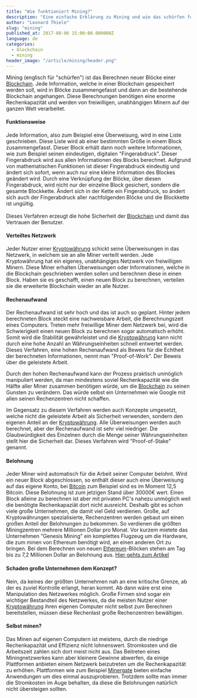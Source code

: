 ```yaml
---
title: "Wie funktioniert Mining?"
description: "Eine einfache Erklärung zu Mining und wie das schürfen funktioniert"
author: "Leonard Thiele"
slug: "mining"
published_at: 2017-08-06 15:00:00.000000Z
language: de
categories:
  - blockchain
  - mining
header_image: "/article/mining/header.png"
---
```


Mining (englisch für "schürfen") ist das Berechnen neuer Blöcke einer [Blockchain](/article/blockchain). Jede Information, welche in einer Blockchain gespeichert werden soll, wird in Blöcke zusammengefasst und dann an die bestehende Blockchain angehangen. Diese Berechnungen benötigen eine enorme Rechenkapazität und werden von freiwilligen, unabhängigen Minern auf der ganzen Welt verarbeitet.

#### Funktionsweise

Jede Information, also zum Beispiel eine Überweisung, wird in eine Liste geschrieben. Diese Liste wird ab einer bestimmten Größe in einem Block zusammengefasst. Dieser Block erhält dann noch weitere Informationen, wie zum Beispiel seinen eindeutigen, digitalen "Fingerabdruck". Dieser Fingerabdruck wird aus allen Informationen des Blocks berechnet. Aufgrund von mathematischen Funktionen ist dieser Fingerabdruck eindeutig und ändert sich sofort, wenn auch nur eine kleine Information des Blockes geändert wird.
Durch eine Verknüpfung der Blöcke, über diesen Fingerabdruck, wird nicht nur der einzelne Block gesichert, sondern die gesamte Blockkette. Ändert sich in der Kette ein Fingerabdruck, so ändert sich auch der Fingerabdruck aller nachfolgenden Blöcke und die Blockkette ist ungültig.<br>
<br>
Dieses Verfahren erzeugt die hohe Sicherheit der [Blockchain](/article/blockchain) und damit das Vertrauen der Benutzer.

#### Verteiltes Netzwerk

Jeder Nutzer einer [Kryptowährung](/article/cryptocurrencies) schickt seine Überweisungen in das Netzwerk, in welchem sie an alle Miner verteilt werden.
Jede Kryptowährung hat ein eigenes, unabhängiges Netzwerk von freiwilligen Minern. Diese Miner erhalten Überweisungen oder Informationen, welche in die Blockchain geschrieben werden sollen und berechnen diese in einen Block. Haben sie es geschafft, einen neuen Block zu berechnen, verteilen sie die erweiterte Blockchain wieder an alle Nutzer.

#### Rechenaufwand

Der Rechenaufwand ist sehr hoch und das ist auch so geplant. Hinter jedem berechneten Block steckt eine nachweisbare Arbeit, die Berechnungszeit eines Computers. Treten mehr freiwillige Miner dem Netzwerk bei, wird die Schwierigkeit einen neuen Block zu berechnen sogar automatisch erhöht. Somit wird die Stabilität gewährleistet und die [Kryptowährung](/article/cryptocurrencies) kann nicht durch eine hohe Anzahl an Währungseinheiten schnell entwertet werden.
Dieses Verfahren, eine hohen Rechenaufwand als Beweis für die Echtheit der berechneten Informationen, nennt man "Proof-of-Work". Der Beweis über die geleistete Arbeit.

Durch den hohen Rechenaufwand kann der Prozess praktisch unmöglich manipuliert werden, da man mindestens soviel Rechenkapazität wie die Hälfte aller Miner zusammen benötigen würde, um die [Blockchain](/article/blockchain) zu seinen Gunsten zu verändern. Das würde selbst ein Unternehmen wie Google mit allen seinen Rechenzentren nicht schaffen.

Im Gegensatz zu diesem Verfahren werden auch Konzepte umgesetzt, welche nicht die geleistete Arbeit als Sicherheit verwenden, sondern den eigenen Anteil an der [Kryptowährung](/article/cryptocurrencies). Alle Überweisungen werden auch berechnet, aber der Rechenaufwand ist sehr viel niedriger. Die Glaubwürdigkeit des Einzelnen durch die Menge seiner Währungseinheiten stellt hier die Sicherheit dar. Dieses Verfahren wird "Proof-of-Stake" genannt.

#### Belohnung

Jeder Miner wird automatisch für die Arbeit seiner Computer belohnt. Wird ein neuer Block abgeschlossen, so enthält dieser auch eine Überweisung auf das eigene Konto, bei [Bitcoin](/article/bitcoin) zum Beispiel sind es im Moment 12,5 Bitcoin. Diese Belohnung ist zum jetzigen Stand über 30000€ wert. Einen Block alleine zu berechnen ist aber mit privaten PC's nahezu unmöglich weil die benötigte Rechenkapaziät dort nicht ausreicht. Deshalb gibt es schon viele große Unternehmen, die damit viel Geld verdienen. Große, auf Kryptowährungen spezialisierte, Rechenzentren werden gebaut um einen großen Anteil der Belohnungen zu bekommen. So verdienen die größten Miningzentren mehrere Millionen Dollar pro Monat. Vor kurzem mietete das Unternehmen "Genesis Mining" ein komplettes Flugzeug um die Hardware, die zum minen von Ethereum benötigt wird, an einen anderen Ort zu bringen. Bei dem Berechnen von neuen [Ethereum](/article/ethereum)-Blöcken stehen am Tag bis zu 7,2 Millionen Dollar an Belohnung aus. <a href="https://www.golem.de/news/ethereum-mining-grafikkartenlieferung-per-boeing-747-spart-zeit-und-geld-1707-129219.html" target="_blank">Hier gehts zum Artikel</a>

#### Schaden große Unternehmen dem Konzept?

Nein, da keines der größten Unternehmen nah an eine kritische Grenze, ab der es zuviel Kontrolle erlangt, heran kommt. Ab dann wäre erst eine Manipulation des Netzwerkes möglich. Große Firmen sind sogar ein wichtiger Bestandteil des Netzwerkes, da die meisten Nutzer einer [Kryptowährung](/article/cryptocurrencies) ihren eigenen Computer nicht selbst zum Berechnen bereitstellen, müssen diese Rechenlast große Rechenzentren bewältigen.

#### Selbst minen?

Das Minen auf eigenen Computern ist meistens, durch die niedrige Rechenkapazität und Effizienz nicht lohnenswert. Stromkosten und die Arbeitszeit zahlen sich dort meist nicht aus. Das Beitreten eines Miningnetzwerkes kann aber kleinere Gewinne abwerfen, da einige Plattformen anbieten einem Netzwerk beizutreten um die Rechenkapazität zu erhöhen. Plattformen wie zum Beispiel <a href="https://minergate.com/" target="_blank">Minergate</a> bieten einfache Anwendungen um dies einmal auszuprobieren. Trotzdem sollte man immer die Stromkosten im Auge behalten, da diese die Belohnungen natürlich nicht übersteigen sollten.